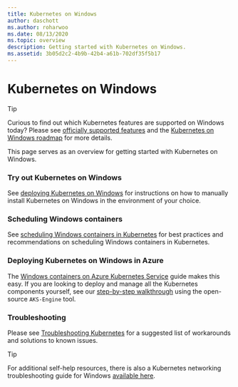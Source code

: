 ```yaml
---
title: Kubernetes on Windows
author: daschott
ms.author: roharwoo
ms.date: 08/13/2020
ms.topic: overview
description: Getting started with Kubernetes on Windows.
ms.assetid: 3b05d2c2-4b9b-42b4-a61b-702df35f5b17
---
```

# Kubernetes on Windows

> [!TIP]
> Curious to find out which Kubernetes features are supported on Windows today? Please see [officially supported features](https://kubernetes.io/docs/setup/production-environment/windows/intro-windows-in-kubernetes/#supported-functionality-and-limitations) and the [Kubernetes on Windows roadmap](/virtualization/windowscontainers/kubernetes/getting-started-kubernetes-windows) for more details.

This page serves as an overview for getting started with Kubernetes on Windows.

### Try out Kubernetes on Windows

See [deploying Kubernetes on Windows](/azure/aks/hybrid/aks-hci-evaluation-guide) for instructions on how to manually install Kubernetes on Windows in the environment of your choice.

### Scheduling Windows containers

See [scheduling Windows containers in Kubernetes](https://kubernetes.io/docs/setup/production-environment/windows/user-guide-windows-containers/) for best practices and recommendations on scheduling Windows containers in Kubernetes.

### Deploying Kubernetes on Windows in Azure

The [Windows containers on Azure Kubernetes Service](/azure/aks/windows-container-cli) guide makes this easy. If you are looking to deploy and manage all the Kubernetes components yourself, see our [step-by-step walkthrough](https://github.com/Azure/aks-engine/blob/master/docs/topics/windows.md) using the open-source `AKS-Engine` tool.

### Troubleshooting
Please see [Troubleshooting Kubernetes](./common-problems.md) for a suggested list of workarounds and solutions to known issues.
>[!TIP]
> For additional self-help resources, there is also a Kubernetes networking troubleshooting guide for Windows [available here](https://techcommunity.microsoft.com/t5/Networking-Blog/Troubleshooting-Kubernetes-Networking-on-Windows-Part-1/ba-p/508648).
